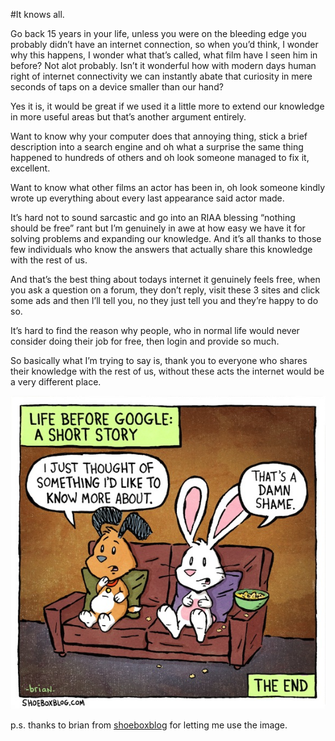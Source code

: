 #It knows all.

Go back 15 years in your life, unless you were on the bleeding edge you probably didn’t have an internet connection, so when you’d think, I wonder why this happens, I wonder what that’s called, what film have I seen him in before? Not alot probably.
Isn’t it wonderful how with modern days human right of internet connectivity we can instantly abate that curiosity in mere seconds of taps on a device smaller than our hand?

Yes it is, it would be great if we used it a little more to extend our knowledge in more useful areas but that’s another argument entirely.

Want to know why your computer does that annoying thing, stick a brief description into a search engine and oh what a surprise the same thing happened to hundreds of others and oh look someone managed to fix it, excellent.

Want to know what other films an actor has been in, oh look someone kindly wrote up everything about every last appearance said actor made.

It’s hard not to sound sarcastic and go into an RIAA blessing “nothing should be free” rant but I’m genuinely in awe at how easy we have it for solving problems and expanding our knowledge. And it’s all thanks to those few individuals who know the answers that actually share this knowledge with the rest of us.

And that’s the best thing about todays internet it genuinely feels free, when you ask a question on a forum, they don’t reply, visit these 3 sites and click some ads and then I’ll tell you, no they just tell you and they’re happy to do so.

It’s hard to find the reason why people, who in normal life would never consider doing their job for free, then login and provide so much.

So basically what I’m trying to say is, thank you to everyone who shares their knowledge with the rest of us, without these acts the internet would be a very different place.

![dual monitor](/images/posts/life-before-google.jpg)

p.s. thanks to brian from [shoeboxblog](http://www.shoeboxblog.com/) for letting me use the image.

